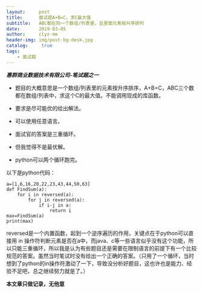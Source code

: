 ```yaml
---
layout:     post
title:      面试题A+B=C，求C最大值
subtitle:   ABC都在同一个数组/列表里，且里面元素按升序排列
date:       2019-03-05
author:     clyz-mm
header-img: img/post-bg-desk.jpg
catalog: 	 true
tags:
    - 面试题
---  
```


___惠群商业数据技术有限公司-笔试题之一___  

- 题目的大概意思是一个数组/列表里的元素按升序排序，A+B=C，ABC三个数都在数组/列表中，求这个C的最大值。不能调用现成的库函数。

- 要求是尽可能优的给出解法。

- 可以使用任意语言。

- 面试官的答案是三重循环。

- 但我觉得不是最优解。

- python可以两个循环跑完。

以下是python代码：

    a=[1,6,16,20,22,23,43,44,50,63]       
    def FindSum(a):                      
        for i in reversed(a):            
            for j in reversed(a):        
                if i-j in a:             
                    return i             
    max=FindSum(a)                       
    print(max)                           
 
 reversed是一个内置函数，起到一个逆序遍历的作用，关键点在于python可以直接用 in 操作符判断元素是否在a中，而java、c等一些语言似乎没有这个功能，所以只能三重循环，所以我是认为有些题目还是需要在限制语言的前提下有一个比较规范的答案。虽然当时笔试时没有给出一个正确的答案。（只用了一个循环，当时想到了python的in操作符激动了一下，导致没分析好题目，这也许也是能力、经验不足吧，总之继续努力就是了。）
 
__本文章只做记录，无他意__  
